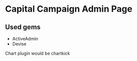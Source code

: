 # Capital Campaign Admin Page

## Used gems

- ActiveAdmin
- Devise

Chart plugin would be chartkick